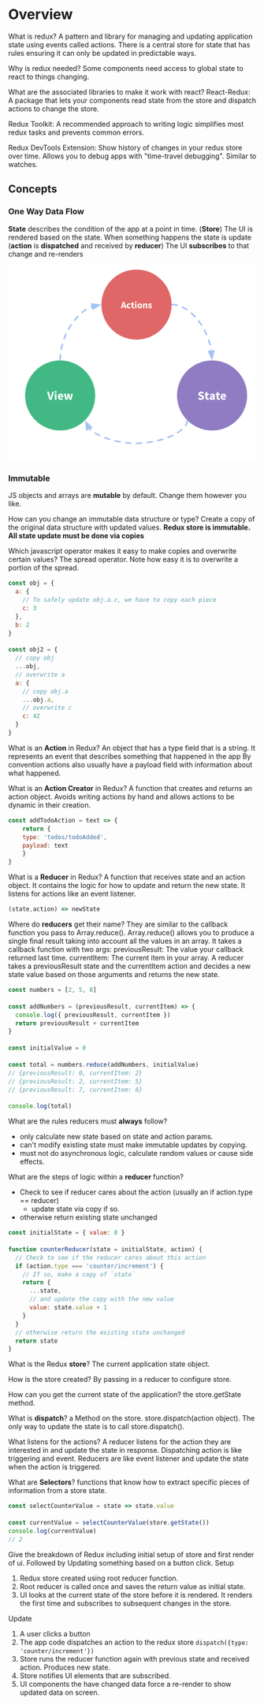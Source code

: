 # Overview
What is redux?
A pattern and library for managing and updating application state using events called actions.
There is a central store for state that has rules ensuring it can only be updated in predictable ways.

Why is redux needed?
Some components need access to global state to react to things changing.

What are the associated libraries to make it work with react?
React-Redux: A package that lets your components read state from the store and dispatch actions
to change the store.

Redux Toolkit: A recommended approach to writing logic simplifies most redux tasks and
prevents common errors.

Redux DevTools Extension: Show history of changes in your redux store over time.
Allows you to debug apps with "time-travel debugging". Similar to watches.

## Concepts
### One Way Data Flow
**State** describes the condition of the app at a point in time. (**Store**)
The UI is rendered based on the state.
When something happens the state is update (**action** is **dispatched** and received by **reducer**)
The UI **subscribes** to that change and re-renders

![img.png](img.png)

### Immutable
JS objects and arrays are **mutable** by default. Change them however you like.

How can you change an immutable data structure or type?
Create a copy of the original data structure with updated values.
**Redux store is immutable. All state update must be done via copies**


Which javascript operator makes it easy to make copies and overwrite certain values?
The spread operator. Note how easy it is to overwrite a portion of the spread.
```js
const obj = {
  a: {
    // To safely update obj.a.c, we have to copy each piece
    c: 3
  },
  b: 2
}

const obj2 = {
  // copy obj
  ...obj,
  // overwrite a
  a: {
    // copy obj.a
    ...obj.a,
    // overwrite c
    c: 42
  }
}
```

What is an **Action** in Redux?
An object that has a type field that is a string. 
It represents an event that describes something that happened in the app
By convention actions also usually have a payload field with information about what
happened.

What is an **Action Creator** in Redux?
A function that creates and returns an action object. Avoids writing actions by hand
and allows actions to be dynamic in their creation.
```js
const addTodoAction = text => {
    return {
    type: 'todos/todoAdded',
    payload: text
    }
}
```

What is a **Reducer** in Redux?
A function that receives state and an action object. It contains the logic for how
to update and return the new state. It listens for actions like an event listener.
```js
(state,action) => newState
```

Where do **reducers** get their name?
They are similar to the callback function you pass to Array.reduce(). Array.reduce()
allows you to produce a single final result taking into account all the values in an
array. It takes a callback function with two args: 
previousResult: The value your callback returned last time.
currentItem: The current item in your array.
A reducer takes a previousResult state and the currentItem action and decides a new state
value based on those arguments and returns the new state.
```js
const numbers = [2, 5, 8]

const addNumbers = (previousResult, currentItem) => {
  console.log({ previousResult, currentItem })
  return previousResult + currentItem
}

const initialValue = 0

const total = numbers.reduce(addNumbers, initialValue)
// {previousResult: 0, currentItem: 2}
// {previousResult: 2, currentItem: 5}
// {previousResult: 7, currentItem: 8}

console.log(total)
```
What are the rules reducers must **always** follow?
- only calculate new state based on state and action params.
- can't modify existing state must make immutable updates by copying.
- must not do asynchronous logic, calculate random values or cause side effects.

What are the steps of logic within a **reducer** function?
- Check to see if reducer cares about the action (usually an if action.type == reducer)
  - update state via copy if so.
- otherwise return existing state unchanged
```js
const initialState = { value: 0 }

function counterReducer(state = initialState, action) {
  // Check to see if the reducer cares about this action
  if (action.type === 'counter/increment') {
    // If so, make a copy of `state`
    return {
      ...state,
      // and update the copy with the new value
      value: state.value + 1
    }
  }
  // otherwise return the existing state unchanged
  return state
}
```

What is the Redux **store**?
The current application state object.

How is the store created?
By passing in a reducer to configure store.

How can you get the current state of the application?
the store.getState method.

What is **dispatch**?
a Method on the store. store.dispatch(action object).
The only way to update the state is to call store.dispatch().

What listens for the actions?
A reducer listens for the action they are interested in and update the state in response.
Dispatching action is like triggering and event. Reducers are like event listener and update
the state when the action is triggered.

What are **Selectors**?
functions that know how to extract specific pieces of information from a store state.
```js
const selectCounterValue = state => state.value

const currentValue = selectCounterValue(store.getState())
console.log(currentValue)
// 2
```

Give the breakdown of Redux including initial setup of store and first render of ui.
Followed by Updating something based on a button click.
Setup
1. Redux store created using root reducer function.
2. Root reducer is called once and saves the return value as initial state.
3. UI looks at the current state of the store before it is rendered. It renders the 
first time and subscribes to subsequent changes in the store.

Update
1. A user clicks a button
2. The app code dispatches an action to the redux store `dispatch({type: 'counter/increment'})`
3. Store runs the reducer function again with previous state and received action. Produces new state.
4. Store notifies UI elements that are subscribed.
5. UI components the have changed data force a re-render to show updated data on screen.






